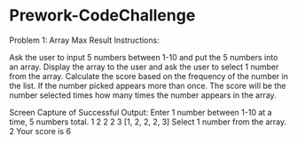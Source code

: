 # Prework-CodeChallenge

Problem 1: Array Max Result Instructions:

Ask the user to input 5 numbers between 1-10 and put the 5 numbers into an array.
Display the array to the user and ask the user to select 1 number from the array.
Calculate the score based on the frequency of the number in the list. If the number picked appears more than once. The score will be the number selected times how many times the number appears in the array.

Screen Capture of Successful Output:
Enter 1 number between 1-10 at a time, 5 numbers total.
1
2
2
2
3
[1, 2, 2, 2, 3]
Select 1 number from the array.
2
Your score is 6